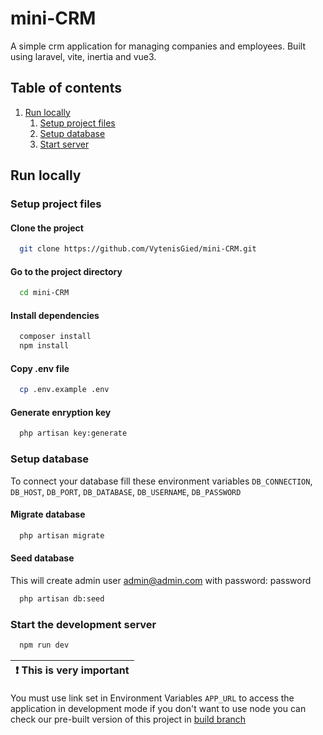 # mini-CRM

A simple crm application for managing companies and employees. Built using laravel, vite, inertia and vue3.

## Table of contents

1. [Run locally](#RunLocally)
    1. [Setup project files](#SetupProjectFiles)
    2. [Setup database](#SetupDatabase)
    3. [Start server](#StartServer)

## Run locally <a name="RunLocally"></a>

### Setup project files <a name="SetupProjectFiles"></a>

#### Clone the project

```bash
  git clone https://github.com/VytenisGied/mini-CRM.git
```

#### Go to the project directory

```bash
  cd mini-CRM
```

#### Install dependencies

```bash
  composer install
  npm install
```

#### Copy .env file

```bash
  cp .env.example .env
```

#### Generate enryption key

```bash
  php artisan key:generate
```

### Setup database <a name="SetupDatabase"></a>

To connect your database fill these environment variables `DB_CONNECTION`, `DB_HOST`, `DB_PORT`, `DB_DATABASE`, `DB_USERNAME`, `DB_PASSWORD`

#### Migrate database

```bash
  php artisan migrate
```

#### Seed database

This will create admin user admin@admin.com with password: password

```bash
  php artisan db:seed
```

### Start the development server <a name="StartServer"></a>

```bash
  npm run dev
```

| :exclamation: This is very important |
| ------------------------------------ |

You must use link set in Environment Variables `APP_URL` to access the application in development mode if you don't want to use node you can check our pre-built version of this project in [build branch](https://github.com/user/repo/blob/branch/other_file.md)
